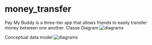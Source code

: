 # money_transfer

Pay My Buddy is a three-tier app that allows friends to easily transfer money between one another.
Classe Diagram
![diagrams](https://github.com/bamamoudou/moneyTransferOCMB/tree/master/diagrams/classDiagram.png)

Conceptual data model
![diagrams](https://github.com/bamamoudou/moneyTransferOCMB/tree/master/diagrams/CMD.mwb)

